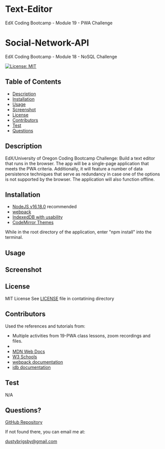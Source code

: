 # Text-Editor

EdX Coding Bootcamp - Module 19 - PWA Challenge

# Social-Network-API

EdX Coding Bootcamp - Module 18 - NoSQL Challenge

[![License: MIT](https://img.shields.io/badge/License-MIT-yellow.svg)](https://opensource.org/licenses/MIT)

## Table of Contents

- [Description](#description)
- [Installation](#installation)
- [Usage](#usage)
- [Screenshot](#screenshot)
- [License](#license)
- [Contributors](#contributors)
- [Test](#test)
- [Questions](#questions)

<a name="description"></a>

## Description

EdX/University of Oregon Coding Bootcamp Challenge:
Build a text editor that runs in the browser. The app will be a single-page application that meets the PWA criteria. Additionally, it will feature a number of data persistence techniques that serve as redundancy in case one of the options is not supported by the browser. The application will also function offline.

<a name="installation"></a>

## Installation

- [NodeJS v16.18.0](https://nodejs.org/dist/v16.18.0/node-v16.18.0-x64.msi) recommended
- [webpack](https://www.npmjs.com/package/webpack)
- [IndexedDB with usability](https://www.npmjs.com/package/idb)
- [CodeMirror Themes](https://www.npmjs.com/package/code-mirror-themes)

While in the root directory of the application, enter "npm install" into the terminal.

<a name="usage"></a>

## Usage

<!-- Usage details -->

<a name="screenshot"></a>

## Screenshot

<!-- [![Screenshot](./assets/social-media-api-screenshot.png)](https://youtu.be/evLlLyxbt3Y?si=d8PkWpoYemyEW3MN) -->

<a name="license"></a>

## License

MIT License
See [LICENSE](/LICENSE) file in contatining directory

<a name="contributors"></a>

## Contributors

Used the references and tutorials from:

- Multiple activities from 19-PWA class lessons, zoom recordings and files.
-
- [MDN Web Docs](https://developer.mozilla.org/en-US/docs/Web/JavaScript)
- [W3 Schools](https://www.w3schools.com/mysql/default.asp)
- [webpack documentation](https://webpack.js.org/concepts/)
- [idb documentation](https://www.npmjs.com/package/idb)

<a name="test"></a>

## Test

N/A

<a name="questions"></a>

## Questions?

[GitHub Repository](https://github.com/dustybrigsby/Text-Editor)

If not found there, you can email me at:

[dustybrigsby@gmail.com](mailto:dustybrigsby@gmail.com)
